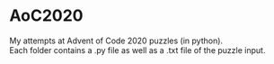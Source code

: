 # AoC2020
My attempts at Advent of Code 2020 puzzles (in python). \
Each folder contains a .py file as well as a .txt file of the puzzle input.
